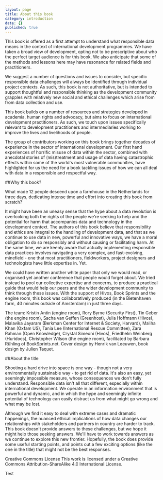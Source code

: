 ```yaml
---
layout: page
title: About this book
category: introduction
date: {}
published: true
---
```


This book is offered as a first attempt to understand what responsible data means in the context of international development programmes. We have taken a broad view of development, opting not to be prescriptive about who the perfect target audience is for this book. We also anticipate that some of the methods and lessons here may have resonance for related fields and practitioners.

We suggest a number of questions and issues to consider, but specific responsible data challenges will always be identified through individual project contexts. As such, this book is not authoritative, but is intended to support thoughtful and responsible thinking as the development community grapples with relatively new social and ethical challenges which arise from from data collection and use.

This book builds on a number of resources and strategies developed in academia, human rights and advocacy, but aims to focus on international development practitioners. As such, we touch upon issues specifically relevant to development practitioners and intermediaries working to improve the lives and livelihoods of people.

The group of contributors working on this book brings together decades of experience in the sector of international development. Our first hand experiences of horrific misuse of data within the sector, combined with anecdotal stories of (mis)treatment and usage of data having catastrophic effects within some of the world's most vulnerable communities, have highlighted for us the need for a book tackling issues of how we can all deal with data in a responsible and respectful way.

##Why this book?

What made 12 people descend upon a farmhouse in the Netherlands for three days, dedicating intense time and effort into creating this book from scratch?

It might have been an uneasy sense that the hype about a data revolution is overlooking both the rights of the people we're seeking to help and the potential for harm that accompanies data and technology in the development context. The authors of this book believe that responsibility and ethics are integral to the handling of development data, and that as we continue to use data in new, powerful and innovative ways, we have a moral obligation to do so responsibly and without causing or facilitating harm. At the same time, we are keenly aware that actually implementing responsible data practices involves navigating a very complex, and fast-evolving, minefield - one that most practitioners, fieldworkers, project designers and technologists have little expertise in. Yet.

We could have written another white paper that only we would read, or organised yet another conference that people would forget about. We tried instead to pool our collective expertise and concerns, to produce a practical guide that would help our peers and the wider development community to think through these issues. With the support of Hivos, Book Sprints and the engine room, this book was collaboratively produced (in the Bietenhaven farm, 40 minutes outside of Amsterdam) in just three days.

The team: Kristin Antin (engine room), Rory Byrne (Security First), Tin Geber (the engine room), Sacha van Geffen (Greenhost), Julia Hoffmann (Hivos), Malavika Jayaram (Berkman Center for Internet & Society, Harvard), Maliha Khan (Oxfam US), Tania Lee (International Rescue Committee), Zara Rahman (Open Knowledge), Crystal Simeoni (Hivos), Friedhelm Weinberg (Huridocs), Christopher Wilson (the engine room), facilitated by Barbara Rühling of BookSprints.net. Cover design by Henrik van Leeuwen, book design by Julien Taquet.

##About the title

Shooting a hard drive into space is one way - though not a very environmentally sustainable way - to get rid of data. It's also an easy, yet seemingly impossible measure, whose consequences we don't fully understand. Responsible data isn't all that different, especially within international development. We operate in an information environment that is powerful and dynamic, and in which the hype and seemingly infinite potential of technology can easily distract us from what might go wrong and what may be lost.

Although we find it easy to deal with extreme cases and dramatic happenings, the nuanced ethical implications of how data changes our relationships with stakeholders and partners in country are harder to track. This book doesn't provide answers to these challenges, but we hope it might help those seeking answers. We'll have to work towards answers as we continue to explore this new frontier. Hopefully, the book does provide some useful starting points, and points out a few exciting options (like the one in the title) that might not be the best responses.

Creative Commons License
This work is licensed under a Creative Commons Attribution-ShareAlike 4.0
International License.

Test